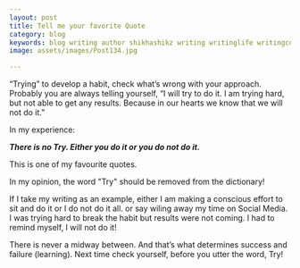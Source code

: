 ```yaml
---
layout: post
title: Tell me your favorite Quote
category: blog
keywords: blog writing author shikhashikz writing writinglife writingcommunity dailyblogpost dailyblogpostchallenge quote
image: assets/images/Post134.jpg

---
```

“Trying” to develop a habit, check what’s wrong with your approach. Probably you are always telling yourself, “I will try to do it. I am trying hard, but not able to get any results. Because in our hearts we know that we will not do it.”

In my experience:

***There is no Try. Either you do it or you do not do it.***

This is one of my favourite quotes. 

In my opinion, the word "Try" should be removed from the dictionary!

If I take my writing as an example, either I am making a conscious effort to sit and do it or I do not do it all. or say wiling away my time on Social Media. I was trying hard to break the habit but results were not coming. I had to remind myself, I will not do it! 

There is never a midway between. And that’s what determines success and failure (learning). Next time check yourself, before you utter the word, Try!


